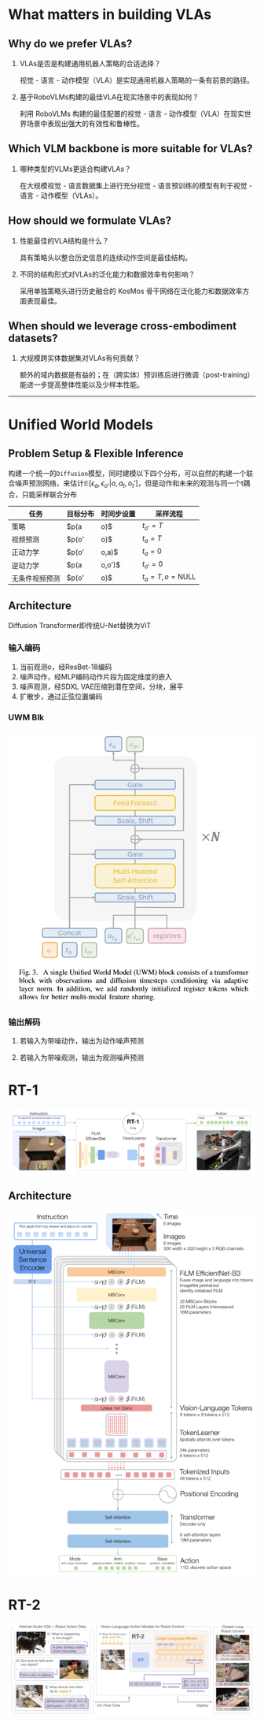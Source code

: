 

# What matters in building VLAs

## Why do we prefer VLAs?

1. VLAs是否是构建通用机器人策略的合适选择？

   视觉 - 语言 - 动作模型（VLA）是实现通用机器人策略的一条有前景的路径。

2. 基于RoboVLMs构建的最佳VLA在现实场景中的表现如何？

   利用 RoboVLMs 构建的最佳配置的视觉 - 语言 - 动作模型（VLA）在现实世界场景中表现出强大的有效性和鲁棒性。

## Which VLM backbone is more suitable for VLAs?

1. 哪种类型的VLMs更适合构建VLAs？

   在大规模视觉 - 语言数据集上进行充分视觉 - 语言预训练的模型有利于视觉 - 语言 - 动作模型（VLAs）。

## How should we formulate VLAs?

1. 性能最佳的VLA结构是什么？

   具有策略头以整合历史信息的连续动作空间是最佳结构。

2. 不同的结构形式对VLAs的泛化能力和数据效率有何影响？

   采用单独策略头进行历史融合的 KosMos 骨干网络在泛化能力和数据效率方面表现最佳。

## When should we leverage cross-embodiment datasets? 

1. 大规模跨实体数据集对VLAs有何贡献？

   额外的域内数据是有益的；在（跨实体）预训练后进行微调（post-training）能进一步提高整体性能以及少样本性能。



---



# Unified World Models

## Problem Setup & Flexible Inference

构建一个统一的`Diffusion`模型，同时建模以下四个分布，可以自然的构建一个联合噪声预测网络，来估计$\mathbb{E}[\epsilon_a,\epsilon_{o’}|o,a_t,o_t']$，但是动作和未来的观测与同一个t耦合，只能采样联合分布

| 任务           | 目标分布    | 时间步设置              | 采样流程                                                     |
| -------------- | ----------- | ----------------------- | ------------------------------------------------------------ |
| 策略           | $p(a|o)$    | $t_{o'}=T$              | 固定未来观测为噪声，对动作执行反向扩散$t_a=T:1$              |
| 视频预测       | $p(o'|o)$   | $t_a=T$                 | 固定动作为噪声，对未来观测执行反向扩散$t_{o'}=T:1$           |
| 正动力学       | $p(o'|o,a)$ | $t_a=0$                 | 即已知当前动作和当前观测，预测接下来观测会变成什么样，固定动作为真实值，对未来观测执行反向扩散$t_{o'}=T:1$ |
| 逆动力学       | $p(a|o,o')$ | $t_{o'}=0$              | 即已知当前观测和接下来的观测，预测中间动作，固定未来观测为真实值，对动作执行反向扩散$t_a=T:1$ |
| 无条件视频预测 | $p(o'|o)$   | $t_a=T,o=\mathrm{NULL}$ | 无当前观测，动作为噪声，对未来观测执行反向扩散$t_{o'}=T:1$   |

## Architecture

Diffusion Transformer即传统U-Net替换为ViT

### 输入编码

1. 当前观测o，经ResBet-18编码
2. 噪声动作，经MLP编码动作片段为固定维度的嵌入
3. 噪声观测，经SDXL VAE压缩到潜在空间，分块，展平
4. 扩散步，通过正弦位置编码

### UWM Blk

![image-20250808161748069](assets/image-20250808161748069.png)

### 输出解码

1. 若输入为带噪动作，输出为动作噪声预测

2. 若输入为带噪观测，输出为观测噪声预测



# RT-1

![image-20250814171225161](assets/image-20250814171225161.png)

## Architecture

![image-20250814180222439](assets/image-20250814180222439-1755165745093-1.png)

# RT-2

![image-20250814183506523](assets/image-20250814183506523.png)